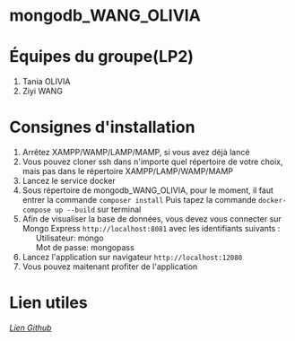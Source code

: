 # mongodb_WANG_OLIVIA

<h1>Équipes du groupe(LP2)</h1>
<ol>
    <li>Tania OLIVIA</li>
    <li>Ziyi WANG</li>
</ol>



<h1>Consignes d'installation</h1>

<ol>
  <li>Arrêtez XAMPP/WAMP/LAMP/MAMP, si vous avez déjà lancé</li>
  <li>Vous pouvez cloner ssh dans n'importe quel répertoire de votre choix, mais pas dans le répertoire XAMPP/LAMP/WAMP/MAMP</li>
  <li>Lancez le service docker</li>
  <li>Sous répertoire de mongodb_WANG_OLIVIA, pour le moment, il faut entrer la commande <code>composer install</code>
    Puis tapez la commande <code>docker-compose up --build</code> sur terminal</li>
  
  <li>
    Afin de visualiser la base de données, vous devez vous connecter sur Mongo Express <code>http://localhost:8081</code> avec les identifiants suivants :<br>
    <ul>Utilisateur: mongo</ul>
    <ul>Mot de passe: mongopass</ul>
  </li>
  
  <li>Lancez l'application sur navigateur <code>http://localhost:12080</code></li>
  <li>Vous pouvez maitenant profiter de l'application</li>
</ol>


<h1>Lien utiles</h1>
<address>
    <p><a href="https://github.com/ziyi-hub/mongodb_WANG_OLIVIA">Lien Github</a></p>
</address>


